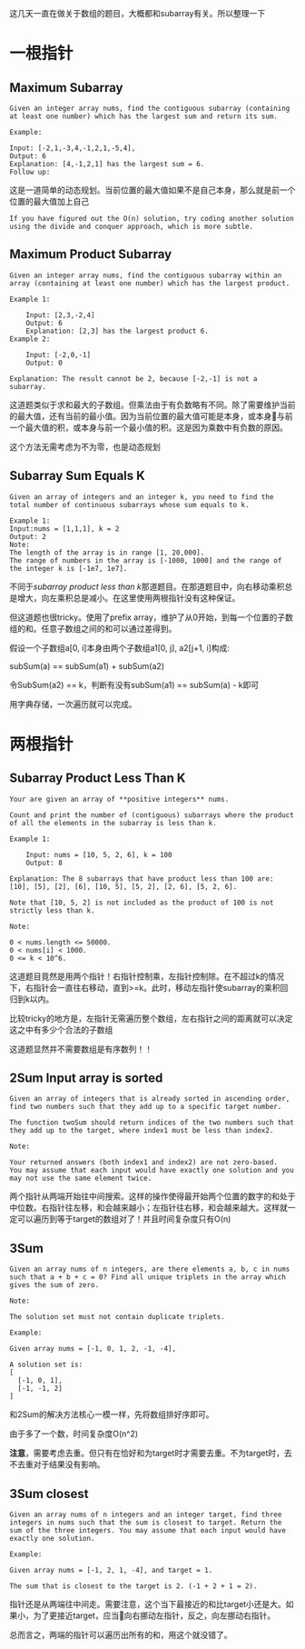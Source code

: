 这几天一直在做关于数组的题目，大概都和subarray有关。所以整理一下

# 一根指针
## Maximum Subarray
```
Given an integer array nums, find the contiguous subarray (containing at least one number) which has the largest sum and return its sum.

Example:

Input: [-2,1,-3,4,-1,2,1,-5,4],
Output: 6
Explanation: [4,-1,2,1] has the largest sum = 6.
Follow up:
```
这是一道简单的动态规划。当前位置的最大值如果不是自己本身，那么就是前一个位置的最大值加上自己

```
If you have figured out the O(n) solution, try coding another solution using the divide and conquer approach, which is more subtle.
```
## Maximum Product Subarray
```
Given an integer array nums, find the contiguous subarray within an array (containing at least one number) which has the largest product.

Example 1:

    Input: [2,3,-2,4]
    Output: 6
    Explanation: [2,3] has the largest product 6.
Example 2:

    Input: [-2,0,-1]
    Output: 0

Explanation: The result cannot be 2, because [-2,-1] is not a subarray.
```
这道题类似于求和最大的子数组。但乘法由于有负数略有不同。除了需要维护当前的最大值，还有当前的最小值。因为当前位置的最大值可能是本身，或本身与前一个最大值的积，或本身与前一个最小值的积。这是因为乘数中有负数的原因。

这个方法无需考虑为不为零，也是动态规划

## Subarray Sum Equals K
```
Given an array of integers and an integer k, you need to find the total number of continuous subarrays whose sum equals to k.

Example 1:
Input:nums = [1,1,1], k = 2
Output: 2
Note:
The length of the array is in range [1, 20,000].
The range of numbers in the array is [-1000, 1000] and the range of the integer k is [-1e7, 1e7].
```
不同于*subarray product less than k*那道题目。在那道题目中，向右移动乘积总是增大，向左乘积总是减小。在这里使用两根指针没有这种保证。

但这道题也很tricky。使用了prefix array，维护了从0开始，到每一个位置的子数组的和。任意子数组之间的和可以通过差得到。

假设一个子数组a[0, i]本身由两个子数组a1[0, j], a2[j+1, i]构成:

subSum(a) == subSum(a1) + subSum(a2)

令SubSum(a2) == k，判断有没有subSum(a1) == subSum(a) - k即可

用字典存储，一次遍历就可以完成。
# 两根指针
## Subarray Product Less Than K
```
Your are given an array of **positive integers** nums.

Count and print the number of (contiguous) subarrays where the product of all the elements in the subarray is less than k.

Example 1:

    Input: nums = [10, 5, 2, 6], k = 100
    Output: 8

Explanation: The 8 subarrays that have product less than 100 are: [10], [5], [2], [6], [10, 5], [5, 2], [2, 6], [5, 2, 6].

Note that [10, 5, 2] is not included as the product of 100 is not strictly less than k.

Note:

0 < nums.length <= 50000.
0 < nums[i] < 1000.
0 <= k < 10^6.
```
这道题目竟然是用两个指针！右指针控制乘，左指针控制除。在不超过k的情况下，右指针会一直往右移动，直到>=k。此时，移动左指针使subarray的乘积回归到k以内。

比较tricky的地方是，左指针无需遍历整个数组，左右指针之间的距离就可以决定这之中有多少个合法的子数组

这道题显然并不需要数组是有序数列！！
## 2Sum Input array is sorted
```
Given an array of integers that is already sorted in ascending order, find two numbers such that they add up to a specific target number.

The function twoSum should return indices of the two numbers such that they add up to the target, where index1 must be less than index2.

Note:

Your returned answers (both index1 and index2) are not zero-based.
You may assume that each input would have exactly one solution and you may not use the same element twice.
```
两个指针从两端开始往中间搜索。这样的操作使得最开始两个位置的数字的和处于中位数。右指针往左移，和会越来越小；左指针往右移，和会越来越大。这样就一定可以遍历到等于target的数组对了！并且时间复杂度只有O(n)
## 3Sum
```
Given an array nums of n integers, are there elements a, b, c in nums such that a + b + c = 0? Find all unique triplets in the array which gives the sum of zero.

Note:

The solution set must not contain duplicate triplets.

Example:

Given array nums = [-1, 0, 1, 2, -1, -4],

A solution set is:
[
  [-1, 0, 1],
  [-1, -1, 2]
]
```
和2Sum的解决方法核心一模一样，先将数组排好序即可。

由于多了一个数，时间复杂度O(n^2)

**注意**，需要考虑去重。但只有在恰好和为target时才需要去重。不为target时，去不去重对于结果没有影响。

## 3Sum closest
```
Given an array nums of n integers and an integer target, find three integers in nums such that the sum is closest to target. Return the sum of the three integers. You may assume that each input would have exactly one solution.

Example:

Given array nums = [-1, 2, 1, -4], and target = 1.

The sum that is closest to the target is 2. (-1 + 2 + 1 = 2).
```
指针还是从两端往中间走。需要注意，这个当下最接近的和比target小还是大。如果小，为了更接近target，应当向右挪动左指针，反之，向左挪动右指针。

总而言之，两端的指针可以遍历出所有的和，用这个就没错了。
